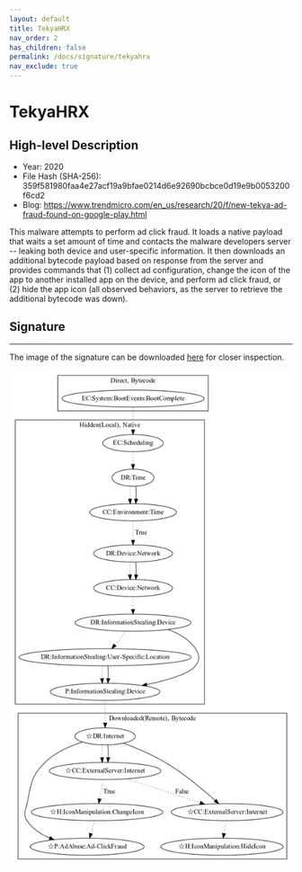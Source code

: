 ```yaml
---
layout: default
title: TekyaHRX
nav_order: 2
has_children: false
permalink: /docs/signature/tekyahrx
nav_exclude: true
---
```


# TekyaHRX

## High-level Description

* Year: 2020
* File Hash (SHA-256): 359f581980faa4e27acf19a9bfae0214d6e92690bcbce0d19e9b0053200f6cd2
* Blog: https://www.trendmicro.com/en_us/research/20/f/new-tekya-ad-fraud-found-on-google-play.html

This malware attempts to perform ad click fraud. It loads a native payload that waits a set amount of time and contacts the malware developers server -- leaking both device and user-specific information. It then downloads an additional bytecode payload based on response from the server and provides commands that (1) collect ad configuration, change the icon of the app to another installed app on the device, and perform ad click fraud, or (2) hide the app icon (all observed behaviors, as the server to retrieve the additional bytecode was down).

## Signature
---

The image of the signature can be downloaded [here](../../img/signatures/TekyaHRX.png) for closer inspection.

![](../../img/signatures/TekyaHRX.png)
